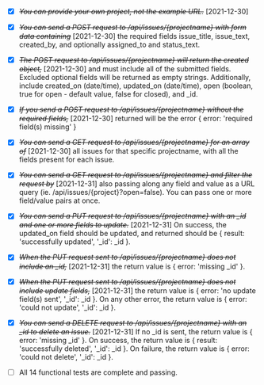 * [X] ~~*You can provide your own project, not the example URL.*~~ [2021-12-30]

* [X] ~~*You can send a POST request to /api/issues/{projectname} with form data containing*~~ [2021-12-30]
the required fields issue_title,
issue_text, created_by, and optionally assigned_to and status_text.

* [X] ~~*The POST request to /api/issues/{projectname} will return the created object,*~~ [2021-12-30]
and must include all of the submitted fields.
Excluded optional fields will be returned as empty strings.
Additionally, include created_on (date/time), updated_on (date/time),
open (boolean, true for open - default value, false for closed), and _id.

* [X] ~~*If you send a POST request to /api/issues/{projectname} without the required fields,*~~ [2021-12-30]
returned will be the error { error: 'required field(s) missing' }

* [X] ~~*You can send a GET request to /api/issues/{projectname} for an array of*~~ [2021-12-30]
all issues for that specific projectname,
with all the fields present for each issue.

* [X] ~~*You can send a GET request to /api/issues/{projectname} and filter the request by*~~ [2021-12-31]
also passing along any field and
value as a URL query (ie. /api/issues/{project}?open=false).
You can pass one or more field/value pairs at once.

* [X] ~~*You can send a PUT request to /api/issues/{projectname} with an _id and one or more fields to update.*~~ [2021-12-31]
On success, the updated_on field should be updated, and returned should be 
{  result: 'successfully updated', '_id': _id }.

* [X] ~~*When the PUT request sent to /api/issues/{projectname} does not include an _id,*~~ [2021-12-31]
the return value is { error: 'missing _id' }.

* [X] ~~*When the PUT request sent to /api/issues/{projectname} does not include update fields,*~~ [2021-12-31]
the return value is { error: 'no update field(s) sent', '_id': _id }. On any other error,
the return value is { error: 'could not update', '_id': _id }.

* [X] ~~*You can send a DELETE request to /api/issues/{projectname} with an _id to delete an issue.*~~ [2021-12-31]
If no _id is sent, the return value is { error: 'missing _id' }.
On success, the return value is { result: 'successfully deleted', '_id': _id }.
On failure, the return value is { error: 'could not delete', '_id': _id }.

* [ ] All 14 functional tests are complete and passing.